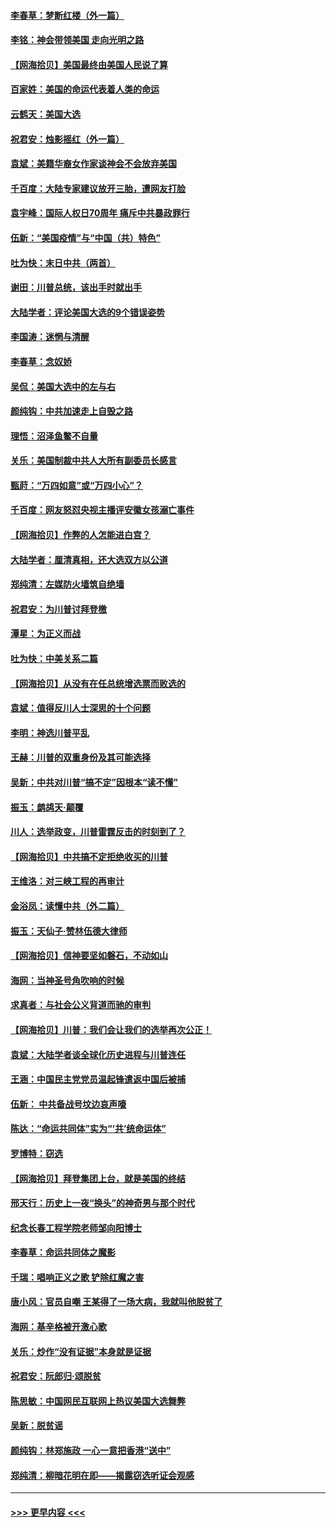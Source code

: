 #### [李春草：梦断红楼（外一篇）](../pages/nsc993/n12619122.md?t=12150651) 
#### [李铭：神会带领美国 走向光明之路](../pages/nsc993/n12618584.md?t=12150651) 
#### [【网海拾贝】美国最终由美国人民说了算](../pages/nsc993/n12617255.md?t=12150651) 
#### [百家姓：美国的命运代表着人类的命运](../pages/nsc993/n12615838.md?t=12150651) 
#### [云鹤天：美国大选](../pages/nsc993/n12615994.md?t=12150651) 
#### [祝君安：烛影摇红（外一篇）](../pages/nsc993/n12615975.md?t=12150651) 
#### [袁斌：美籍华裔女作家谈神会不会放弃美国](../pages/nsc993/n12615263.md?t=12150651) 
#### [千百度：大陆专家建议放开三胎，遭网友打脸](../pages/nsc993/n12614456.md?t=12150651) 
#### [袁宇峰：国际人权日70周年 痛斥中共暴政罪行](../pages/nsc993/n12611965.md?t=12150651) 
#### [伍新：“美国疫情”与“中国（共）特色”](../pages/nsc993/n12611463.md?t=12150651) 
#### [吐为快：末日中共（两首）](../pages/nsc993/n12611461.md?t=12150651) 
#### [谢田：川普总统，该出手时就出手](../pages/nsc993/n12610905.md?t=12150651) 
#### [大陆学者：评论美国大选的9个错误姿势](../pages/nsc993/n12609586.md?t=12150651) 
#### [李国涛：迷惘与清醒](../pages/nsc993/n12607532.md?t=12150651) 
#### [李春草：念奴娇](../pages/nsc993/n12607083.md?t=12150651) 
#### [吴侃：美国大选中的左与右](../pages/nsc993/n12607054.md?t=12150651) 
#### [颜纯钩：中共加速走上自毁之路](../pages/nsc993/n12606473.md?t=12150651) 
#### [理悟：沼泽鱼鳖不自量](../pages/nsc993/n12606454.md?t=12150651) 
#### [关乐：美国制裁中共人大所有副委员长感言](../pages/nsc993/n12606442.md?t=12150651) 
#### [甄莳：“万四如意”或“万四小心”？](../pages/nsc993/n12606091.md?t=12150651) 
#### [千百度：网友怒怼央视主播评安徽女孩溺亡事件](../pages/nsc993/n12605370.md?t=12150651) 
#### [【网海拾贝】作弊的人怎能进白宫？](../pages/nsc993/n12603546.md?t=12150651) 
#### [大陆学者：厘清真相，还大选双方以公道](../pages/nsc993/n12603475.md?t=12150651) 
#### [郑纯清：左媒防火墙筑自绝墙](../pages/nsc993/n12602226.md?t=12150651) 
#### [祝君安：为川普讨拜登檄](../pages/nsc993/n12602199.md?t=12150651) 
#### [潭星：为正义而战](../pages/nsc993/n12600926.md?t=12150651) 
#### [吐为快：中美关系二篇](../pages/nsc993/n12600908.md?t=12150651) 
#### [【网海拾贝】从没有在任总统增选票而败选的](../pages/nsc993/n12600435.md?t=12150651) 
#### [袁斌：值得反川人士深思的十个问题](../pages/nsc993/n12600332.md?t=12150651) 
#### [李明：神选川普平乱](../pages/nsc993/n12599751.md?t=12150651) 
#### [王赫：川普的双重身份及其可能选择](../pages/nsc993/n12599723.md?t=12150651) 
#### [吴新：中共对川普“搞不定”因根本“读不懂”](../pages/nsc993/n12599502.md?t=12150651) 
#### [振玉：鹧鸪天‧颠覆](../pages/nsc993/n12599494.md?t=12150651) 
#### [川人：选举政变，川普雷霆反击的时刻到了？](../pages/nsc993/n12599291.md?t=12150651) 
#### [【网海拾贝】中共搞不定拒绝收买的川普](../pages/nsc993/n12598955.md?t=12150651) 
#### [王维洛：对三峡工程的再审计](../pages/nsc993/n12598436.md?t=12150651) 
#### [金浴凤：读懂中共（外二篇）](../pages/nsc993/n12597943.md?t=12150651) 
#### [振玉：天仙子‧赞林伍德大律师](../pages/nsc993/n12597929.md?t=12150651) 
#### [【网海拾贝】信神要坚如磐石，不动如山](../pages/nsc993/n12597901.md?t=12150651) 
#### [海网：当神圣号角吹响的时候](../pages/nsc993/n12595891.md?t=12150651) 
#### [求真者：与社会公义背道而驰的审判](../pages/nsc993/n12595868.md?t=12150651) 
#### [【网海拾贝】川普：我们会让我们的选举再次公正！](../pages/nsc993/n12594930.md?t=12150651) 
#### [袁斌：大陆学者谈全球化历史进程与川普连任](../pages/nsc993/n12594690.md?t=12150651) 
#### [王涵：中国民主党党员温起锋遣返中国后被捕](../pages/nsc993/n12594540.md?t=12150651) 
#### [伍新： 中共备战号坟边哀声嚎](../pages/nsc993/n12593086.md?t=12150651) 
#### [陈达：“命运共同体”实为“‘共’统命运体”](../pages/nsc993/n12590865.md?t=12150651) 
#### [罗博特：窃选](../pages/nsc993/n12590619.md?t=12150651) 
#### [【网海拾贝】拜登集团上台，就是美国的终结](../pages/nsc993/n12589725.md?t=12150651) 
#### [邢天行：历史上一夜“换头”的神奇男与那个时代](../pages/nsc993/n12589424.md?t=12150651) 
#### [纪念长春工程学院老师邹向阳博士](../pages/nsc993/n12585390.md?t=12150651) 
#### [李春草：命运共同体之魔影](../pages/nsc993/n12585026.md?t=12150651) 
#### [千瑞：唱响正义之歌 铲除红魔之害](../pages/nsc993/n12585002.md?t=12150651) 
#### [唐小风：官员自嘲 王某得了一场大病，我就叫他脱贫了](../pages/nsc993/n12584981.md?t=12150651) 
#### [海网：基辛格被开激心歌](../pages/nsc993/n12584946.md?t=12150651) 
#### [关乐：炒作“没有证据”本身就是证据](../pages/nsc993/n12583146.md?t=12150651) 
#### [祝君安：阮郎归‧颂脱贫](../pages/nsc993/n12583119.md?t=12150651) 
#### [陈思敏：中国网民互联网上热议美国大选舞弊](../pages/nsc993/n12582845.md?t=12150651) 
#### [吴新：脱贫谣](../pages/nsc993/n12580839.md?t=12150651) 
#### [颜纯钩：林郑施政 一心一意把香港“送中”](../pages/nsc993/n12580805.md?t=12150651) 
#### [郑纯清：柳暗花明在即——揭露窃选听证会观感](../pages/nsc993/n12580795.md?t=12150651) 

----
#### [ >>> 更早内容 <<< ](../indexes/nsc993-earlier.md)
